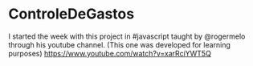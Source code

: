 # ControleDeGastos

I started the week with this project in #javascript taught by @rogermelo through his youtube channel.
(This one was developed for learning purposes)
https://www.youtube.com/watch?v=xarRciYWT5Q
